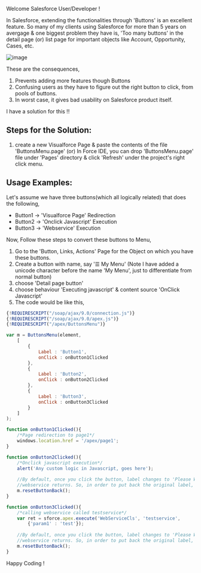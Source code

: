 Welcome Salesforce User/Developer !

In Salesforce, extending the functionalities through 'Buttons' is an excellent feature. 
So many of my clients using Salesforce for more than 5 years on avergage & one biggest problem they have is, 
'Too many buttons' in the detail page (or) list page for important objects like Account, Opportunity, Cases, etc.

![image](https://cloud.githubusercontent.com/assets/4547493/18390403/fbf4a46a-76a1-11e6-9aa6-4e72cd145ccf.png)


These are the consequences,
   1. Prevents adding more features though Buttons  
   2. Confusing users as they have to figure out the right button to click, from pools of buttons.
   3. In worst case, it gives bad usability on Salesforce product itself.
   
I have a solution for this !!

Steps for the Solution:
-----------------------
1. create a new Visualforce Page & paste the contents of the file 'ButtonsMenu.page'
    (or)
   In Force IDE, you can drop 'ButtonsMenu.page' file under 'Pages' directory & click 'Refresh' under the project's
   right click menu.

Usage Examples:
---------------
Let's assume we have three buttons(which all logically related) that does the following,
* Button1 -> 'Visualforce Page' Redirection
* Button2 -> 'Onclick Javascript' Execution
* Button3 -> 'Webservice' Execution
	
Now, Follow these steps to convert these buttons to Menu,
 1. Go to the 'Button, Links, Actions' Page for the Object on which you have these buttons.
 2. Create a button with name, say '☰ My Menu' (Note I have added a unicode character before the name 'My Menu', just to differentiate from normal button)
 3. choose 'Detail page button'
 4. choose behaviour 'Executing javascript' & content source 'OnClick Javascript'
 5. The code would be like this,
	
```javascript
{!REQUIRESCRIPT("/soap/ajax/9.0/connection.js")}
{!REQUIRESCRIPT("/soap/ajax/9.0/apex.js")}
{!REQUIRESCRIPT("/apex/ButtonsMenu")}

var m = ButtonsMenu(element,
	[
		{
			Label : 'Button1',
			onClick : onButton1Clicked
		},
		{
			Label : 'Button2',
			onClick : onButton2Clicked
		},
		{
			Label : 'Button3',
			onClick : onButton3Clicked
		}		
	]
);

function onButton1Clicked(){
	/*Page redirection to page1*/
	windows.location.href = '/apex/page1';
}

function onButton2Clicked(){
	/*Onclick javascript execution*/
	alert('Any custom logic in Javascript, goes here');
	
	//By default, once you click the button, label changes to 'Please Wait' while the 
	//webservice returns. So, in order to put back the original label, one need to call resetButtonBack()
	m.resetButtonBack();
}

function onButton3Clicked(){
	/*calling webservice called testservice*/
	var ret = sforce.apex.execute('WebServiceCls', 'testservice', 
		{'param1' : 'test'});
	
	//By default, once you click the button, label changes to 'Please Wait' while the 
	//webservice returns. So, in order to put back the original label, one need to call resetButtonBack()
	m.resetButtonBack();
}
```
	
Happy Coding !
	
